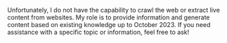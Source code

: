 Unfortunately, I do not have the capability to crawl the web or extract live content from websites. My role is to provide information and generate content based on existing knowledge up to October 2023. If you need assistance with a specific topic or information, feel free to ask!